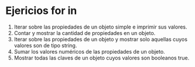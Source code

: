 # Ejericios for in

1. Iterar sobre las propiedades de un objeto simple e imprimir sus valores.
2. Contar y mostrar la cantidad de propiedades en un objeto.
3. Iterar sobre las propiedades de un objeto y mostrar solo aquellas cuyos valores son de tipo string.
4. Sumar los valores numéricos de las propiedades de un objeto.
5. Mostrar todas las claves de un objeto cuyos valores son booleanos true.
